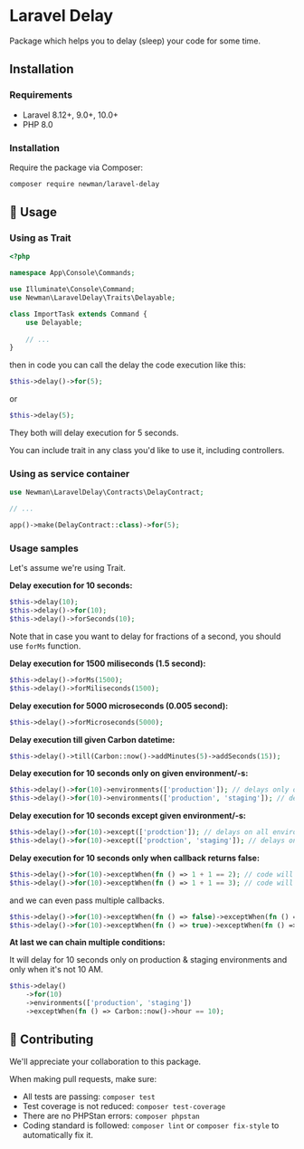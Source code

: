 # Laravel Delay

Package which helps you to delay (sleep) your code for some time.

## Installation

### Requirements
- Laravel 8.12+, 9.0+, 10.0+
- PHP 8.0

### Installation
Require the package via Composer:

```bash
composer require newman/laravel-delay
```

## :book: Usage

### Using as Trait

```php 
<?php

namespace App\Console\Commands;

use Illuminate\Console\Command;
use Newman\LaravelDelay\Traits\Delayable;

class ImportTask extends Command {
    use Delayable;
    
    // ...
}
```

then in code you can call the delay the code execution like this:

```php 
$this->delay()->for(5);
```

or

```php
$this->delay(5);
```

They both will delay execution for 5 seconds.

You can include trait in any class you'd like to use it, including controllers.

### Using as service container

```php
use Newman\LaravelDelay\Contracts\DelayContract;

// ...

app()->make(DelayContract::class)->for(5);
```

### Usage samples

Let's assume we're using Trait.

**Delay execution for 10 seconds:**

```php
$this->delay(10);
$this->delay()->for(10);
$this->delay()->forSeconds(10);
```

Note that in case you want to delay for fractions of a second, you should use `forMs` function.

**Delay execution for 1500 miliseconds (1.5 second):**

```php
$this->delay()->forMs(1500);
$this->delay()->forMiliseconds(1500);
```

**Delay execution for 5000 microseconds (0.005 second):**

```php
$this->delay()->forMicroseconds(5000);
```

**Delay execution till given Carbon datetime:**

```php
$this->delay()->till(Carbon::now()->addMinutes(5)->addSeconds(15));
```

**Delay execution for 10 seconds only on given environment/-s:**

```php
$this->delay()->for(10)->environments(['production']); // delays only on production
$this->delay()->for(10)->environments(['production', 'staging']); // delays on production and staging only
```

**Delay execution for 10 seconds except given environment/-s:**

```php
$this->delay()->for(10)->except(['prodction']); // delays on all environments, except production
$this->delay()->for(10)->except(['prodction', 'staging']); // delays on all environments, except production and staging
```

**Delay execution for 10 seconds only when callback returns false:**

```php
$this->delay()->for(10)->exceptWhen(fn () => 1 + 1 == 2); // code will not delay in this case, because callback returns true
$this->delay()->for(10)->exceptWhen(fn () => 1 + 1 == 3); // code will delay in this case, because callback returns false
```

and we can even pass multiple callbacks.

```php
$this->delay()->for(10)->exceptWhen(fn () => false)->exceptWhen(fn () => false); // code will delay
$this->delay()->for(10)->exceptWhen(fn () => true)->exceptWhen(fn () => false); // code will not delay, because all callbacks doesn't return false
```

**At last we can chain multiple conditions:**

It will delay for 10 seconds only on production & staging environments and only when it's not 10 AM.

```php
$this->delay()
    ->for(10)
    ->environments(['production', 'staging'])
    ->exceptWhen(fn () => Carbon::now()->hour == 10);
```

## :handshake: Contributing

We'll appreciate your collaboration to this package.

When making pull requests, make sure:
* All tests are passing: `composer test`
* Test coverage is not reduced: `composer test-coverage`
* There are no PHPStan errors: `composer phpstan`
* Coding standard is followed: `composer lint` or `composer fix-style` to automatically fix it. 
